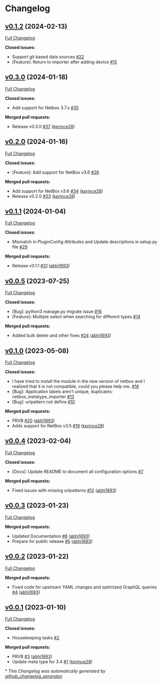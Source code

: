 # Changelog

## [v0.1.2](https://github.com/Onemind-Services-LLC/netbox-metatype-importer/tree/v0.1.2) (2024-02-13)

[Full Changelog](https://github.com/Onemind-Services-LLC/netbox-metatype-importer/compare/v0.3.0...v0.1.2)

**Closed issues:**

- Support git based data sources [\#22](https://github.com/Onemind-Services-LLC/netbox-metatype-importer/issues/22)
- \[Feature\]: Return to importer after adding device [\#15](https://github.com/Onemind-Services-LLC/netbox-metatype-importer/issues/15)

## [v0.3.0](https://github.com/Onemind-Services-LLC/netbox-metatype-importer/tree/v0.3.0) (2024-01-18)

[Full Changelog](https://github.com/Onemind-Services-LLC/netbox-metatype-importer/compare/v0.2.0...v0.3.0)

**Closed issues:**

- Add support for Netbox 3.7.x [\#35](https://github.com/Onemind-Services-LLC/netbox-metatype-importer/issues/35)

**Merged pull requests:**

- Release v0.3.0 [\#37](https://github.com/Onemind-Services-LLC/netbox-metatype-importer/pull/37) ([kprince28](https://github.com/kprince28))

## [v0.2.0](https://github.com/Onemind-Services-LLC/netbox-metatype-importer/tree/v0.2.0) (2024-01-16)

[Full Changelog](https://github.com/Onemind-Services-LLC/netbox-metatype-importer/compare/v0.1.1...v0.2.0)

**Closed issues:**

- \[Feature\]: Add support for NetBox v3.6 [\#26](https://github.com/Onemind-Services-LLC/netbox-metatype-importer/issues/26)

**Merged pull requests:**

- Add support for NetBox v3.6 [\#34](https://github.com/Onemind-Services-LLC/netbox-metatype-importer/pull/34) ([kprince28](https://github.com/kprince28))
- Release v0.2.0 [\#33](https://github.com/Onemind-Services-LLC/netbox-metatype-importer/pull/33) ([kprince28](https://github.com/kprince28))

## [v0.1.1](https://github.com/Onemind-Services-LLC/netbox-metatype-importer/tree/v0.1.1) (2024-01-04)

[Full Changelog](https://github.com/Onemind-Services-LLC/netbox-metatype-importer/compare/v0.0.5...v0.1.1)

**Closed issues:**

- Mismatch in PluginConfig Attributes and Update descriptions in setup.py file  [\#29](https://github.com/Onemind-Services-LLC/netbox-metatype-importer/issues/29)

**Merged pull requests:**

- Release v0.1.1 [\#31](https://github.com/Onemind-Services-LLC/netbox-metatype-importer/pull/31) ([abhi1693](https://github.com/abhi1693))

## [v0.0.5](https://github.com/Onemind-Services-LLC/netbox-metatype-importer/tree/v0.0.5) (2023-07-25)

[Full Changelog](https://github.com/Onemind-Services-LLC/netbox-metatype-importer/compare/v0.1.0...v0.0.5)

**Closed issues:**

- \[Bug\]: python3 manage.py migrate issue [\#16](https://github.com/Onemind-Services-LLC/netbox-metatype-importer/issues/16)
- \[Feature\]: Multiple select when searching for different types [\#14](https://github.com/Onemind-Services-LLC/netbox-metatype-importer/issues/14)

**Merged pull requests:**

- Added bulk delete and other fixes [\#24](https://github.com/Onemind-Services-LLC/netbox-metatype-importer/pull/24) ([abhi1693](https://github.com/abhi1693))

## [v0.1.0](https://github.com/Onemind-Services-LLC/netbox-metatype-importer/tree/v0.1.0) (2023-05-08)

[Full Changelog](https://github.com/Onemind-Services-LLC/netbox-metatype-importer/compare/v0.0.4...v0.1.0)

**Closed issues:**

- I have tried to install the module in the new version of netbox and I realized that it is not compatible, could you please help me. [\#18](https://github.com/Onemind-Services-LLC/netbox-metatype-importer/issues/18)
- \[Bug\]: Application labels aren't unique, duplicates: netbox\_metatype\_importer [\#13](https://github.com/Onemind-Services-LLC/netbox-metatype-importer/issues/13)
- \[Bug\]: urlpattern not define  [\#10](https://github.com/Onemind-Services-LLC/netbox-metatype-importer/issues/10)

**Merged pull requests:**

- PRVB [\#20](https://github.com/Onemind-Services-LLC/netbox-metatype-importer/pull/20) ([abhi1693](https://github.com/abhi1693))
- Adds support for NetBox v3.5 [\#19](https://github.com/Onemind-Services-LLC/netbox-metatype-importer/pull/19) ([kprince28](https://github.com/kprince28))

## [v0.0.4](https://github.com/Onemind-Services-LLC/netbox-metatype-importer/tree/v0.0.4) (2023-02-04)

[Full Changelog](https://github.com/Onemind-Services-LLC/netbox-metatype-importer/compare/v0.0.3...v0.0.4)

**Closed issues:**

- \[Docs\]: Update README to document all configuration options [\#7](https://github.com/Onemind-Services-LLC/netbox-metatype-importer/issues/7)

**Merged pull requests:**

- Fixed issues with missing urlpatterns [\#12](https://github.com/Onemind-Services-LLC/netbox-metatype-importer/pull/12) ([abhi1693](https://github.com/abhi1693))

## [v0.0.3](https://github.com/Onemind-Services-LLC/netbox-metatype-importer/tree/v0.0.3) (2023-01-23)

[Full Changelog](https://github.com/Onemind-Services-LLC/netbox-metatype-importer/compare/v0.0.2...v0.0.3)

**Merged pull requests:**

- Updated Documentation [\#8](https://github.com/Onemind-Services-LLC/netbox-metatype-importer/pull/8) ([abhi1693](https://github.com/abhi1693))
- Prepare for public release [\#5](https://github.com/Onemind-Services-LLC/netbox-metatype-importer/pull/5) ([abhi1693](https://github.com/abhi1693))

## [v0.0.2](https://github.com/Onemind-Services-LLC/netbox-metatype-importer/tree/v0.0.2) (2023-01-22)

[Full Changelog](https://github.com/Onemind-Services-LLC/netbox-metatype-importer/compare/v0.0.1...v0.0.2)

**Merged pull requests:**

- Fixed code for upstream YAML changes and optimized GraphQL queries [\#4](https://github.com/Onemind-Services-LLC/netbox-metatype-importer/pull/4) ([abhi1693](https://github.com/abhi1693))

## [v0.0.1](https://github.com/Onemind-Services-LLC/netbox-metatype-importer/tree/v0.0.1) (2023-01-10)

[Full Changelog](https://github.com/Onemind-Services-LLC/netbox-metatype-importer/compare/2254bf2b26ca98b6345fed82460ce8055b29dc48...v0.0.1)

**Closed issues:**

- Housekeeping tasks [\#2](https://github.com/Onemind-Services-LLC/netbox-metatype-importer/issues/2)

**Merged pull requests:**

- PRVB [\#3](https://github.com/Onemind-Services-LLC/netbox-metatype-importer/pull/3) ([abhi1693](https://github.com/abhi1693))
- Update meta type for 3.4 [\#1](https://github.com/Onemind-Services-LLC/netbox-metatype-importer/pull/1) ([kprince28](https://github.com/kprince28))



\* *This Changelog was automatically generated by [github_changelog_generator](https://github.com/github-changelog-generator/github-changelog-generator)*
